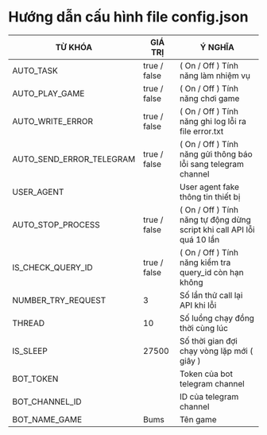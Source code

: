 # Hướng dẫn cấu hình file config.json
| TỪ KHÓA   | GIÁ TRỊ      | Ý NGHĨA                                                                |
|-----------|--------------|------------------------------------------------------------------------|
| AUTO_TASK | true / false | ( On / Off ) Tính năng làm nhiệm vụ                                    |
| AUTO_PLAY_GAME | true / false | ( On / Off ) Tính năng chơi game                                       |
| AUTO_WRITE_ERROR | true / false | ( On / Off ) Tính năng ghi log lỗi ra file error.txt                   |
| AUTO_SEND_ERROR_TELEGRAM | true / false | ( On / Off ) Tính năng gửi thông báo lỗi sang telegram channel         |
| USER_AGENT |              | User agent fake thông tin thiết bị                                     |
| AUTO_STOP_PROCESS | true / false | ( On / Off ) Tính năng tự động dừng script khi call API lỗi quá 10 lần |
| IS_CHECK_QUERY_ID | true / false | ( On / Off ) Tính năng kiểm tra query_id còn hạn không                 |
| NUMBER_TRY_REQUEST | 3            | Số lần thử call lại API khi lỗi                                        |
| THREAD | 10           | Số luồng chạy đồng thời cùng lúc                                       |
| IS_SLEEP | 27500        | Số thời gian đợi chạy vòng lặp mới ( giây )                            |
| BOT_TOKEN |              | Token của bot telegram channel                                         |
| BOT_CHANNEL_ID |              | ID của telegram channel                                                |
| BOT_NAME_GAME | Bums         | Tên game                                                               |
